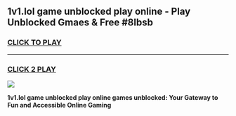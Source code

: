 
## 1v1.lol game unblocked play online - Play Unblocked Gmaes & Free #8lbsb
<h3>
<a href="https://news.freeplayer.one?title=1v1.lol_game_unblocked_play_online&ref=03M">CLICK TO PLAY</a></h3>
<hr>

<h3>
<a href="https://news.freeplayer.one?title=1v1.lol_game_unblocked_play_online&ref=03M">CLICK 2 PLAY</a>
  
</h3>

<a href="https://news.freeplayer.one?title=1v1.lol_game_unblocked_play_online&ref=03M"><img src="https://clearcache.store/games.png"></a>


**1v1.lol game unblocked play online games unblocked: Your Gateway to Fun and Accessible Online Gaming**
